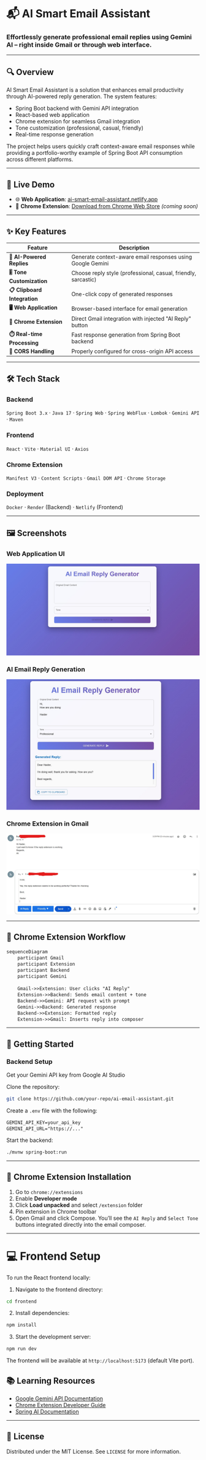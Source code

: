 # 📬 AI Smart Email Assistant

### Effortlessly generate professional email replies using Gemini AI – right inside Gmail or through web interface.

---

## 🔍 Overview

AI Smart Email Assistant is a solution that enhances email productivity through AI-powered reply generation. The system features:

- Spring Boot backend with Gemini API integration
- React-based web application
- Chrome extension for seamless Gmail integration
- Tone customization (professional, casual, friendly)
- Real-time response generation

The project helps users quickly craft context-aware email responses while providing a portfolio-worthy example of Spring Boot API consumption across different platforms.

---

## 🚀 Live Demo

- 🌐 **Web Application**: [ai-smart-email-assistant.netlify.app](https://ai-smart-email-assistant.netlify.app)
- 🧩 **Chrome Extension**: [Download from Chrome Web Store](#) _(coming soon)_

---

## ✨ Key Features

| Feature                      | Description                                                    |
| ---------------------------- | -------------------------------------------------------------- |
| **🧠 AI-Powered Replies**    | Generate context-aware email responses using Google Gemini     |
| **🎚️ Tone Customization**    | Choose reply style (professional, casual, friendly, sarcastic) |
| **📋 Clipboard Integration** | One-click copy of generated responses                          |
| **🖥️ Web Application**       | Browser-based interface for email generation                   |
| **🔌 Chrome Extension**      | Direct Gmail integration with injected "AI Reply" button       |
| **⏱️ Real-time Processing**  | Fast response generation from Spring Boot backend              |
| **🚫 CORS Handling**         | Properly configured for cross-origin API access                |

---

## 🛠 Tech Stack

### Backend

`Spring Boot 3.x` · `Java 17` · `Spring Web` · `Spring WebFlux` · `Lombok` · `Gemini API` · `Maven`

### Frontend

`React` · `Vite` · `Material UI` · `Axios`

### Chrome Extension

`Manifest V3` · `Content Scripts` · `Gmail DOM API` · `Chrome Storage`

### Deployment

`Docker` · `Render` (Backend) · `Netlify` (Frontend)

---

## 🖼️ Screenshots

### Web Application UI

![Web Interface](/images//web-ui.jpg)

### AI Email Reply Generation

![Reply Generation](/images/reply-example.jpg)

### Chrome Extension in Gmail

![Gmail Integration](/images/email-extension-demo.jpg)

---

## 🧩 Chrome Extension Workflow

```mermaid
sequenceDiagram
    participant Gmail
    participant Extension
    participant Backend
    participant Gemini

    Gmail->>Extension: User clicks "AI Reply"
    Extension->>Backend: Sends email content + tone
    Backend->>Gemini: API request with prompt
    Gemini->>Backend: Generated response
    Backend->>Extension: Formatted reply
    Extension->>Gmail: Inserts reply into composer
```

---

## 🚀 Getting Started

### Backend Setup

Get your Gemini API key from Google AI Studio

Clone the repository:

```bash
git clone https://github.com/your-repo/ai-email-assistant.git
```

Create a `.env` file with the following:

```env
GEMINI_API_KEY=your_api_key
GEMINI_API_URL="https://..."
```

Start the backend:

```bash
./mvnw spring-boot:run
```

---

## 🧩 Chrome Extension Installation

1. Go to `chrome://extensions`
2. Enable **Developer mode**
3. Click **Load unpacked** and select `/extension` folder
4. Pin extension in Chrome toolbar
5. Open Gmail and click Compose. You’ll see the `AI Reply` and `Select Tone` buttons integrated directly into the email composer.

---

# 💻 Frontend Setup

To run the React frontend locally:

1. Navigate to the frontend directory:

```bash
cd frontend
```

2. Install dependencies:

```bash
npm install
```

3. Start the development server:

```bash
npm run dev
```

The frontend will be available at `http://localhost:5173` (default Vite port).

## 📚 Learning Resources

- [Google Gemini API Documentation](https://ai.google.dev/)
- [Chrome Extension Developer Guide](https://developer.chrome.com/docs/extensions/)
- [Spring AI Documentation](https://docs.spring.io/spring-ai/reference/)

---

## 📄 License

Distributed under the MIT License. See `LICENSE` for more information.
